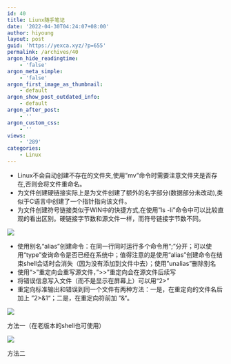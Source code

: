 ```yaml
---
id: 40
title: Liunx随手笔记
date: '2022-04-30T04:24:07+08:00'
author: hiyoung
layout: post
guid: 'https://yexca.xyz/?p=655'
permalink: /archives/40
argon_hide_readingtime:
    - 'false'
argon_meta_simple:
    - 'false'
argon_first_image_as_thumbnail:
    - default
argon_show_post_outdated_info:
    - default
argon_after_post:
    - ''
argon_custom_css:
    - ''
views:
    - '289'
categories:
    - Linux
---
```


- Linux不会自动创建不存在的文件夹,使用”mv”命令时需要注意文件夹是否存在,否则会将文件重命名。
- 为文件创建硬链接实际上是为文件创建了额外的名字部分(数据部分未改动),类似于C语言中创建了一个指针指向该文件。
- 为文件创建符号链接类似于WIN中的快捷方式,在使用”ls -li”命令中可以比较直观的看出区别。硬链接字节数和源文件一样，而符号链接字节数不同。

![](https://cdn.jsdelivr.net/gh/hiyoung3937/img_hiyoung@master/bolg/Liunx随手笔记_1.5y3s10ifdko0.jpg)

- 使用别名“alias”创建命令：在同一行同时运行多个命令用“;”分开；可以使用“type”查询命令是否已经在系统中；值得注意的是使用“alias”创建命令在结束shell会话时会消失（因为没有添加到文件中去）；使用”unalias”删除别名
- 使用“&gt;”重定向会重写源文件，”&gt;&gt;”重定向会在源文件后续写
- 将错误信息写入文件（而不是显示在屏幕上）可以用“2&gt;”
- 重定向标准输出和错误到同一个文件有两种方法：一是，在重定向的文件名后加上 ”2&gt;&amp;1“；二是，在重定向符前加 ”&amp;“。

![](https://cdn.jsdelivr.net/gh/hiyoung3937/img_hiyoung@master/bolg/Liunx随手笔记_2.7fqr7ys58500.jpg)

方法一（在老版本的shell也可使用）

![](https://cdn.jsdelivr.net/gh/hiyoung3937/img_hiyoung@master/bolg/Liunx随手笔记_3.72be9o3zgs00.jpg)

方法二